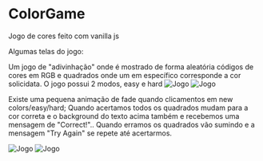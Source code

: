 # ColorGame
Jogo de cores feito com vanilla js

Algumas telas do jogo:

Um jogo de "adivinhação" onde é mostrado de forma aleatória códigos de cores em RGB e quadrados onde um em específico corresponde a cor solicidata.
O jogo possui 2 modos, easy e hard
![Jogo](https://i.imgur.com/aEfIrIY.png)
![Jogo](https://i.imgur.com/FsEDyJh.png)



Existe uma pequena animação de fade quando clicamentos em new colors/easy/hard; 
Quando acertamos todos os quadrados mudam para a cor correta e o background do texto acima também e recebemos uma mensagem de "Correct!"..
Quando erramos os quadrados vão sumindo e a mensagem "Try Again" se repete até acertarmos.

![Jogo](https://i.imgur.com/WEq9Eoz.png)
![Jogo](https://i.imgur.com/0xlTrU7.png)

